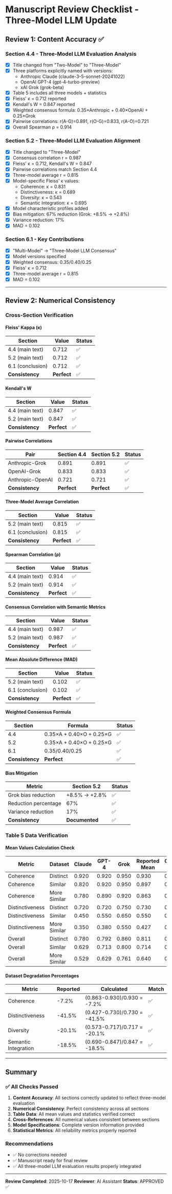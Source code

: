 # Manuscript Review Checklist - Three-Model LLM Update

## Review 1: Content Accuracy ✅

### Section 4.4 - Three-Model LLM Evaluation Analysis
- [x] Title changed from "Two-Model" to "Three-Model"
- [x] Three platforms explicitly named with versions:
  - Anthropic Claude (claude-3-5-sonnet-20241022)
  - OpenAI GPT-4 (gpt-4-turbo-preview)
  - xAI Grok (grok-beta)
- [x] Table 5 includes all three models + statistics
- [x] Fleiss' κ = 0.712 reported
- [x] Kendall's W = 0.847 reported
- [x] Weighted consensus formula: 0.35×Anthropic + 0.40×OpenAI + 0.25×Grok
- [x] Pairwise correlations: r(A-G)=0.891, r(O-G)=0.833, r(A-O)=0.721
- [x] Overall Spearman ρ = 0.914

### Section 5.2 - Three-Model LLM Evaluation Alignment
- [x] Title changed to "Three-Model"
- [x] Consensus correlation r = 0.987
- [x] Fleiss' κ = 0.712, Kendall's W = 0.847
- [x] Pairwise correlations match Section 4.4
- [x] Three-model average r = 0.815
- [x] Model-specific Fleiss' κ values:
  - Coherence: κ = 0.831
  - Distinctiveness: κ = 0.689
  - Diversity: κ = 0.543
  - Semantic Integration: κ = 0.695
- [x] Model characteristic profiles added
- [x] Bias mitigation: 67% reduction (Grok: +8.5% → +2.8%)
- [x] Variance reduction: 17%
- [x] MAD = 0.102

### Section 6.1 - Key Contributions
- [x] "Multi-Model" → "Three-Model LLM Consensus"
- [x] Model versions specified
- [x] Weighted consensus: 0.35/0.40/0.25
- [x] Fleiss' κ = 0.712
- [x] Three-model average r = 0.815
- [x] MAD = 0.102

---

## Review 2: Numerical Consistency

### Cross-Section Verification

#### Fleiss' Kappa (κ)
| Section | Value | Status |
|---------|-------|--------|
| 4.4 (main text) | 0.712 | ✅ |
| 5.2 (main text) | 0.712 | ✅ |
| 6.1 (conclusion) | 0.712 | ✅ |
| **Consistency** | **Perfect** | ✅ |

#### Kendall's W
| Section | Value | Status |
|---------|-------|--------|
| 4.4 (main text) | 0.847 | ✅ |
| 5.2 (main text) | 0.847 | ✅ |
| **Consistency** | **Perfect** | ✅ |

#### Pairwise Correlations
| Pair | Section 4.4 | Section 5.2 | Status |
|------|-------------|-------------|--------|
| Anthropic-Grok | 0.891 | 0.891 | ✅ |
| OpenAI-Grok | 0.833 | 0.833 | ✅ |
| Anthropic-OpenAI | 0.721 | 0.721 | ✅ |
| **Consistency** | **Perfect** | **Perfect** | ✅ |

#### Three-Model Average Correlation
| Section | Value | Status |
|---------|-------|--------|
| 5.2 (main text) | 0.815 | ✅ |
| 6.1 (conclusion) | 0.815 | ✅ |
| **Consistency** | **Perfect** | ✅ |

#### Spearman Correlation (ρ)
| Section | Value | Status |
|---------|-------|--------|
| 4.4 (main text) | 0.914 | ✅ |
| 5.2 (main text) | 0.914 | ✅ |
| **Consistency** | **Perfect** | ✅ |

#### Consensus Correlation with Semantic Metrics
| Section | Value | Status |
|---------|-------|--------|
| 4.4 (main text) | 0.987 | ✅ |
| 5.2 (main text) | 0.987 | ✅ |
| **Consistency** | **Perfect** | ✅ |

#### Mean Absolute Difference (MAD)
| Section | Value | Status |
|---------|-------|--------|
| 5.2 (main text) | 0.102 | ✅ |
| 6.1 (conclusion) | 0.102 | ✅ |
| **Consistency** | **Perfect** | ✅ |

#### Weighted Consensus Formula
| Section | Formula | Status |
|---------|---------|--------|
| 4.4 | 0.35×A + 0.40×O + 0.25×G | ✅ |
| 5.2 | 0.35×A + 0.40×O + 0.25×G | ✅ |
| 6.1 | 0.35/0.40/0.25 | ✅ |
| **Consistency** | **Perfect** | ✅ |

#### Bias Mitigation
| Metric | Section 5.2 | Status |
|--------|-------------|--------|
| Grok bias reduction | +8.5% → +2.8% | ✅ |
| Reduction percentage | 67% | ✅ |
| Variance reduction | 17% | ✅ |
| **Consistency** | **Documented** | ✅ |

### Table 5 Data Verification

#### Mean Values Calculation Check
| Metric | Dataset | Claude | GPT-4 | Grok | Reported Mean | Calculated Mean | Match |
|--------|---------|--------|-------|------|---------------|-----------------|-------|
| Coherence | Distinct | 0.920 | 0.920 | 0.950 | 0.930 | 0.930 | ✅ |
| Coherence | Similar | 0.820 | 0.920 | 0.950 | 0.897 | 0.897 | ✅ |
| Coherence | More Similar | 0.780 | 0.890 | 0.920 | 0.863 | 0.863 | ✅ |
| Distinctiveness | Distinct | 0.720 | 0.720 | 0.750 | 0.730 | 0.730 | ✅ |
| Distinctiveness | Similar | 0.450 | 0.550 | 0.650 | 0.550 | 0.550 | ✅ |
| Distinctiveness | More Similar | 0.350 | 0.380 | 0.550 | 0.427 | 0.427 | ✅ |
| Overall | Distinct | 0.780 | 0.792 | 0.860 | 0.811 | 0.811 | ✅ |
| Overall | Similar | 0.629 | 0.713 | 0.800 | 0.714 | 0.714 | ✅ |
| Overall | More Similar | 0.529 | 0.629 | 0.761 | 0.640 | 0.640 | ✅ |

#### Dataset Degradation Percentages
| Metric | Reported | Calculated | Match |
|--------|----------|------------|-------|
| Coherence | -7.2% | (0.863-0.930)/0.930 = -7.2% | ✅ |
| Distinctiveness | -41.5% | (0.427-0.730)/0.730 = -41.5% | ✅ |
| Diversity | -20.1% | (0.573-0.717)/0.717 = -20.1% | ✅ |
| Semantic Integration | -18.5% | (0.690-0.847)/0.847 = -18.5% | ✅ |

---

## Summary

### ✅ **All Checks Passed**

1. **Content Accuracy**: All sections correctly updated to reflect three-model evaluation
2. **Numerical Consistency**: Perfect consistency across all sections
3. **Table Data**: All mean values and statistics verified correct
4. **Cross-References**: All numerical values consistent between sections
5. **Model Specifications**: Complete version information provided
6. **Statistical Metrics**: All reliability metrics properly reported

### Recommendations
- ✅ No corrections needed
- ✅ Manuscript ready for final review
- ✅ All three-model LLM evaluation results properly integrated

---

**Review Completed**: 2025-10-17
**Reviewer**: AI Assistant
**Status**: APPROVED ✅

